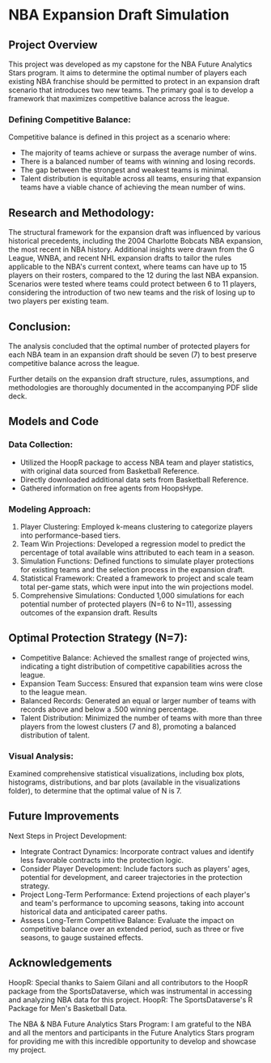 # NBA Expansion Draft Simulation

## Project Overview
This project was developed as my capstone for the NBA Future Analytics Stars program. It aims to determine the optimal number of players each existing NBA franchise should be permitted to protect in an expansion draft scenario that introduces two new teams. The primary goal is to develop a framework that maximizes competitive balance across the league.

### Defining Competitive Balance:
Competitive balance is defined in this project as a scenario where:
- The majority of teams achieve or surpass the average number of wins.
- There is a balanced number of teams with winning and losing records.
- The gap between the strongest and weakest teams is minimal.
- Talent distribution is equitable across all teams, ensuring that expansion teams have a viable chance of achieving the mean number of wins.

## Research and Methodology:
The structural framework for the expansion draft was influenced by various historical precedents, including the 2004 Charlotte Bobcats NBA expansion, the most recent in NBA history. Additional insights were drawn from the G League, WNBA, and recent NHL expansion drafts to tailor the rules applicable to the NBA's current context, where teams can have up to 15 players on their rosters, compared to the 12 during the last NBA expansion. Scenarios were tested where teams could protect between 6 to 11 players, considering the introduction of two new teams and the risk of losing up to two players per existing team.

## Conclusion:
The analysis concluded that the optimal number of protected players for each NBA team in an expansion draft should be seven (7) to best preserve competitive balance across the league.

Further details on the expansion draft structure, rules, assumptions, and methodologies are thoroughly documented in the accompanying PDF slide deck.

## Models and Code
### Data Collection:
- Utilized the HoopR package to access NBA team and player statistics, with original data sourced from Basketball Reference.
- Directly downloaded additional data sets from Basketball Reference.
- Gathered information on free agents from HoopsHype.

### Modeling Approach:
1. Player Clustering: Employed k-means clustering to categorize players into performance-based tiers.
2. Team Win Projections: Developed a regression model to predict the percentage of total available wins attributed to each team in a season.
3. Simulation Functions: Defined functions to simulate player protections for existing teams and the selection process in the expansion draft.
4. Statistical Framework: Created a framework to project and scale team total per-game stats, which were input into the win projections model.
5. Comprehensive Simulations: Conducted 1,000 simulations for each potential number of protected players (N=6 to N=11), assessing outcomes of the expansion draft.
Results

## Optimal Protection Strategy (N=7):
- Competitive Balance: Achieved the smallest range of projected wins, indicating a tight distribution of competitive capabilities across the league.
- Expansion Team Success: Ensured that expansion team wins were close to the league mean.
- Balanced Records: Generated an equal or larger number of teams with records above and below a .500 winning percentage.
- Talent Distribution: Minimized the number of teams with more than three players from the lowest clusters (7 and 8), promoting a balanced distribution of talent.

### Visual Analysis:
Examined comprehensive statistical visualizations, including box plots, histograms, distributions, and bar plots (available in the visualizations folder), to determine that the optimal value of N is 7.

## Future Improvements
Next Steps in Project Development:
- Integrate Contract Dynamics: Incorporate contract values and identify less favorable contracts into the protection logic.
- Consider Player Development: Include factors such as players' ages, potential for development, and career trajectories in the protection strategy.
- Project Long-Term Performance: Extend projections of each player's and team's performance to upcoming seasons, taking into account historical data and anticipated career paths.
- Assess Long-Term Competitive Balance: Evaluate the impact on competitive balance over an extended period, such as three or five seasons, to gauge sustained effects.

## Acknowledgements
HoopR: Special thanks to Saiem Gilani and all contributors to the HoopR package from the SportsDataverse, which was instrumental in accessing and analyzing NBA data for this project. HoopR: The SportsDataverse's R Package for Men's Basketball Data.

The NBA & NBA Future Analytics Stars Program: I am grateful to the NBA and all the mentors and participants in the Future Analytics Stars program for providing me with this incredible opportunity to develop and showcase my project.
